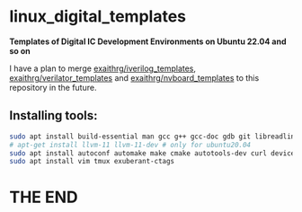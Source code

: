# linux_digital_templates

**Templates of Digital IC Development Environments on Ubuntu 22.04 and so on**

I have a plan to merge [exaithrg/iverilog_templates](https://github.com/exaithrg/iverilog_templates), [exaithrg/verilator_templates](https://github.com/exaithrg/verilator_templates) and [exaithrg/nvboard_templates](https://github.com/exaithrg/nvboard_templates) to this repository in the future.



## Installing tools:

```bash
sudo apt install build-essential man gcc g++ gcc-doc gdb git libreadline-dev libsdl2-dev llvm llvm-dev
# apt-get install llvm-11 llvm-11-dev # only for ubuntu20.04
sudo apt install autoconf automake make cmake autotools-dev curl device-tree-compiler libmpc-dev libmpfr-dev libgmp-dev gawk build-essential bison flex texinfo gperf libtool patchutils bc zlib1g-dev git
sudo apt install vim tmux exuberant-ctags
```



# THE END
